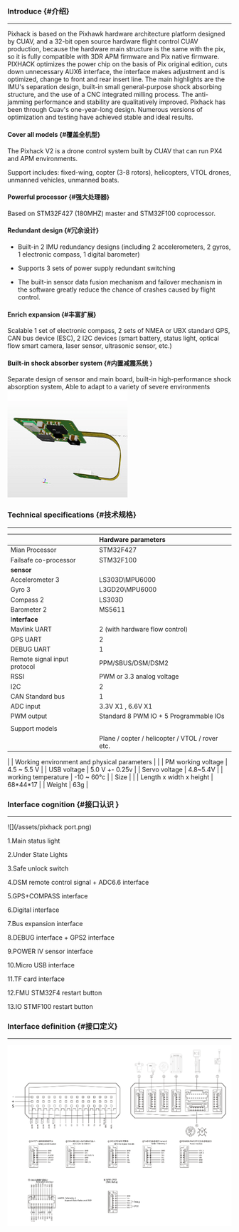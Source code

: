 ### Introduce {#介绍}

---

Pixhack is based on the Pixhawk hardware architecture platform designed by CUAV, and a 32-bit open source hardware flight control CUAV production, because the hardware main structure is the same with the pix, so it is fully compatible with 3DR APM firmware and Pix native firmware. PIXHACK optimizes the power chip on the basis of Pix original edition, cuts down unnecessary AUX6 interface, the interface makes adjustment and is optimized, change to front and rear insert line. The main highlights are the IMU's separation design, built-in small general-purpose shock absorbing structure, and the use of a CNC integrated milling process. The anti-jamming performance and stability are qualitatively improved. Pixhack has been through Cuav's one-year-long design. Numerous versions of optimization and testing have achieved stable and ideal results.

#### Cover all models {#覆盖全机型}

The Pixhack V2 is a drone control system built by CUAV that can run PX4 and APM environments.

Support includes: fixed-wing, copter \(3-8 rotors\), helicopters, VTOL drones, unmanned vehicles, unmanned boats.

#### Powerful processor {#强大处理器}

Based on STM32F427 \(180MHZ\) master and STM32F100 coprocessor.

#### Redundant design {#冗余设计}

* Built-in 2 IMU redundancy designs \(including 2 accelerometers, 2 gyros, 1 electronic compass, 1 digital barometer\)

* Supports 3 sets of power supply redundant switching

* The built-in sensor data fusion mechanism and failover mechanism in the software greatly reduce the chance of crashes caused by flight control.

#### Enrich expansion {#丰富扩展}

Scalable 1 set of electronic compass, 2 sets of NMEA or UBX standard GPS, CAN bus device \(ESC\), 2 I2C devices \(smart battery, status light, optical flow smart camera, laser sensor, ultrasonic sensor, etc.\)

#### Built-in shock absorber system {#内置减震系统 }

Separate design of sensor and main board, built-in high-performance shock absorption system, Able to adapt to a variety of severe environments
![](/assets/imu1.png)

### Technical specifications {#技术规格}

---

|  | Hardware parameters |
| :--- | :--- |
| Mian Processor | STM32F427 |
| Failsafe co-processor | STM32F100 |
| **sensor** |  |
| Accelerometer 3 | LS303D\MPU6000 |
| Gyro 3 | L3GD20\MPU6000 |
| Compass 2 | LS303D |
| Barometer 2 | MS5611 |
| I**nterface** |  |
| Mavlink UART | 2 \(with hardware flow control\) |
| GPS UART | 2 |
| DEBUG UART | 1 |
| Remote signal input protocol | PPM/SBUS/DSM/DSM2 |
| RSSI | PWM or 3.3 analog voltage |
| I2C | 2 |
| CAN Standard bus | 1 |
| ADC input | 3.3V X1 , 6.6V X1 |
| PWM output | Standard 8 PWM IO + 5 Programmable IOs |
|  |  |
| Support models |  |
|  |Plane / copter / helicopter / VTOL / rover etc.
|
| Working environment and physical parameters |  |
| PM working voltage | 4.5 ~ 5.5 V |
| USB voltage | 5.0 V +- 0.25v |
| Servo voltage | 4.8~5.4V |
| working temperature | -10 ~ 60°c |
| Size |  |
| Length x width x height | 68\*44\*17 |
| Weight | 63g |

### Interface cognition {#接口认识 }

---

![](/assets/pixhack port.png)

1.Main status light

2.Under State Lights

3.Safe unlock switch

4.DSM remote control signal + ADC6.6 interface

5.GPS+COMPASS interface

6.Digital interface

7.Bus expansion interface

8.DEBUG interface + GPS2 interface

9.POWER IV sensor interface

10.Micro USB interface

11.TF card interface

12.FMU STM32F4 restart button

13.IO STMF100 restart button



### Interface definition {#接口定义}

---

![](/assets/V33_legend.png)




